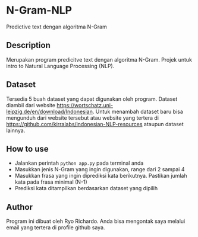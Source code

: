 # N-Gram-NLP
Predictive text dengan algoritma N-Gram

## Description
Merupakan program predicitve text dengan algoritma N-Gram. Projek untuk intro to Natural Language Processing (NLP).

## Dataset
Tersedia 5 buah dataset yang dapat digunakan oleh program. Dataset diambil dari website https://wortschatz.uni-leipzig.de/en/download/Indonesian. Untuk menambah dataset baru bisa mengunduh dari website tersebut atau website yang tertera di https://github.com/kirralabs/indonesian-NLP-resources ataupun dataset lainnya.

## How to use
* Jalankan perintah `python app.py` pada terminal anda
* Masukkan jenis N-Gram yang ingin digunakan, range dari 2 sampai 4
* Masukkan frasa yang ingin diprediksi kata berikutnya. Pastikan jumlah kata pada frasa minimal (N-1)
* Prediksi kata ditampilkan berdasarkan dataset yang dipilih

## Author
Program ini dibuat oleh Ryo Richardo. Anda bisa mengontak saya melalui email yang tertera di profile github saya.